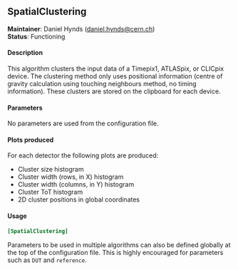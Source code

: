 ## SpatialClustering
**Maintainer**: Daniel Hynds (<daniel.hynds@cern.ch>)  
**Status**: Functioning

#### Description
This algorithm clusters the input data of a Timepix1, ATLASpix, or CLICpix device. The clustering method only uses positional information (centre of gravity calculation using touching neighbours method, no timing information). These clusters are stored on the clipboard for each device.

#### Parameters
No parameters are used from the configuration file.

#### Plots produced
For each detector the following plots are produced:
* Cluster size histogram
* Cluster width (rows, in X) histogram
* Cluster width (columns, in Y) histogram
* Cluster ToT histogram
* 2D cluster positions in global coordinates

#### Usage
```toml
[SpatialClustering]

```
Parameters to be used in multiple algorithms can also be defined globally at the top of the configuration file. This is highly encouraged for parameters such as `DUT` and `reference`.
